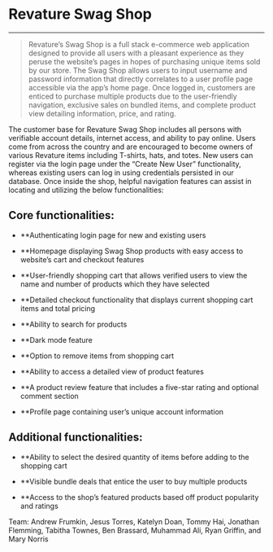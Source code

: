 # Revature Swag Shop 

_____________________________________________________________________________________ 

> Revature’s Swag Shop is a full stack e-commerce web application designed to provide all users with a pleasant experience as they peruse the website’s pages in hopes of purchasing unique items sold by our store. The Swag Shop allows users to input username and password information that directly correlates to a user profile page accessible via the app’s home page. Once logged in, customers are enticed to purchase multiple products due to the user-friendly navigation, exclusive sales on bundled items, and complete product view detailing information, price, and rating.  

The customer base for Revature Swag Shop includes all persons with verifiable account details, internet access, and ability to pay online. Users come from across the country and are encouraged to become owners of various Revature items including T-shirts, hats, and totes. New users can register via the login page under the “Create New User” functionality, whereas existing users can log in using credentials persisted in our database. Once inside the shop, helpful navigation features can assist in locating and utilizing the below functionalities:  

 

## Core functionalities: 

- **Authenticating login page for new and existing users  

- **Homepage displaying Swag Shop products with easy access to website’s cart and checkout features 

- **User-friendly shopping cart that allows verified users to view the name and number of products which they have selected 

- **Detailed checkout functionality that displays current shopping cart items and total pricing 

- **Ability to search for products  

- **Dark mode feature 

- **Option to remove items from shopping cart 

- **Ability to access a detailed view of product features 

- **A product review feature that includes a five-star rating and optional comment section 

- **Profile page containing user’s unique account information 

## Additional functionalities: 

- **Ability to select the desired quantity of items before adding to the shopping cart 

- **Visible bundle deals that entice the user to buy multiple products  

- **Access to the shop’s featured products based off product popularity and ratings 

 

 

 

Team: Andrew Frumkin, Jesus Torres, Katelyn Doan, Tommy Hai, Jonathan Flemming, Tabitha Townes, Ben Brassard, Muhammad Ali, Ryan Griffin, and Mary Norris 
